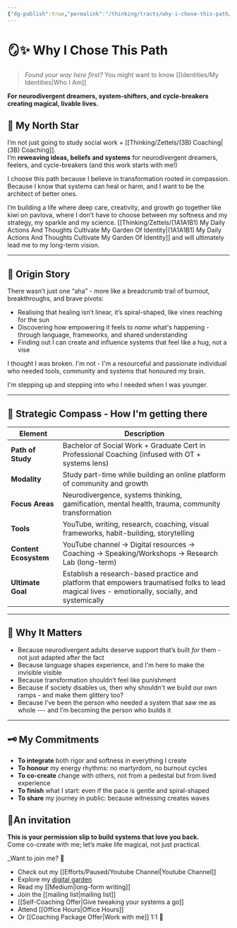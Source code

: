 ```yaml
---
{"dg-publish":true,"permalink":"/thinking/tracts/why-i-chose-this-path/","noteIcon":"","created":"2025-04-14T14:05","updated":"2025-04-27T15:19"}
---
```


# 🪞✨ Why I Chose This Path  

> _Found your way here first?_ You might want to know [[Identities/My Identities\|Who I Am]]

**For neurodivergent dreamers, system-shifters, and cycle-breakers creating magical, livable lives.**

## 🔮 My North Star

I’m not just going to study social work + [[Thinking/Zettels/(3B) Coaching\|(3B) Coaching]].  
I’m **reweaving ideas, beliefs and systems** for neurodivergent dreamers, feelers, and cycle-breakers (and this work starts with me!)

I choose this path because I believe in transformation rooted in compassion.  
Because I know that systems can heal or harm, and I want to be the architect of better ones.

I’m building a life where deep care, creativity, and growth go together like kiwi on pavlova, where I don’t have to choose between my softness and my strategy, my sparkle and my science. [[Thinking/Zettels/(1A1A1B1) My Daily Actions And Thoughts Cultivate My Garden Of Identity\|(1A1A1B1) My Daily Actions And Thoughts Cultivate My Garden Of Identity]] and will ultimately lead me to my long-term vision.

---

## 🌱 Origin Story

There wasn’t just one “aha” - more like a breadcrumb trail of burnout, breakthroughs, and brave pivots:

- Realising that healing isn’t linear, it’s spiral-shaped, like vines reaching for the sun  
- Discovering how empowering it feels to *name* what's happening - through language, frameworks, and shared understanding  
- Finding out I can create and influence systems that feel like a hug, not a vise 

I thought I was broken. I'm not - I'm a resourceful and passionate individual who needed tools, community and systems that honoured my brain. 

I'm stepping up and stepping into who I needed when I was younger. 

---

## 🧭 Strategic Compass - How I'm getting there

| Element               | Description                                                                                                                                      |
| --------------------- | ------------------------------------------------------------------------------------------------------------------------------------------------ |
| **Path of Study**     | Bachelor of Social Work + Graduate Cert in Professional Coaching (infused with OT + systems lens)                                                |
| **Modality**          | Study part-time while building an online platform of community and growth                                                                        |
| **Focus Areas**       | Neurodivergence, systems thinking, gamification, mental health, trauma, community transformation                                                 |
| **Tools**             | YouTube, writing, research, coaching, visual frameworks, habit-building, storytelling                                                            |
| **Content Ecosystem** | YouTube channel → Digital resources → Coaching → Speaking/Workshops → Research Lab (long-term)                                                   |
| **Ultimate Goal**     | Establish a research-based practice and platform that empowers traumatised folks to lead magical lives - emotionally, socially, and systemically |

---

## 💖 Why It Matters

- Because neurodivergent adults deserve support that’s built *for* them - not just adapted after the fact  
- Because language shapes experience, and I'm here to make the invisible visible  
- Because transformation shouldn’t feel like punishment  
- Because if society disables us, then why shouldn't we build our own ramps - and make them glittery too?
- Because I’ve been the person who needed a system that saw me as whole --- and I’m becoming the person who builds it  

---

## 🗝️ My Commitments

- **To integrate** both rigor and softness in everything I create  
- **To honour** my energy rhythms: no martyrdom, no burnout cycles  
- **To co-create** change with others, not from a pedestal but from lived experience  
- **To finish** what I start: even if the pace is gentle and spiral-shaped  
- **To share** my journey in public: because witnessing creates waves  

## 🌿An invitation

**This is your permission slip to build systems that love you back.**  
Come co-create with me; let’s make life magical, not just practical.

_Want to join me? 🌿 

- Check out my [[Efforts/Paused/Youtube Channel\|Youtube Channel]]
- Explore my [digital garden](https://patsitive-notes.vercel.app/)
- Read my [[Medium\|long-form writing]] 
- Join the [[mailing list\|mailing list]] 
- [[Self-Coaching Offer\|Give tweaking your systems a go]]
- Attend [[Office Hours\|Office Hours]] 
- Or [[Coaching Package Offer\|Work with me]] 1:1 💖